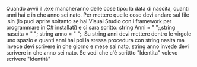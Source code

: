 Quando avvii il .exe mancheranno delle cose tipo: la data di nascita, quanti anni hai e in che anno sei nato.
Per mettere quelle cose devi andare sul file .sln (lo puoi aprire soltanto se hai Visual Studio con i framework per programmare in C# installati) e ci sara scritto: string Anni = " ";,string nascita = "  ";  string anno = " ";.
Su string anni devi mettere dentro le virgole uno spazio e quanti anni hai poi la stessa procedura con string nasita ma invece devi scrivere in che giorno e mese sai nato, string anno invede devi scrivere in che anno sei nato.
Se vedi che c'è scrittto "Identita" volevo scrivere "Identità"
